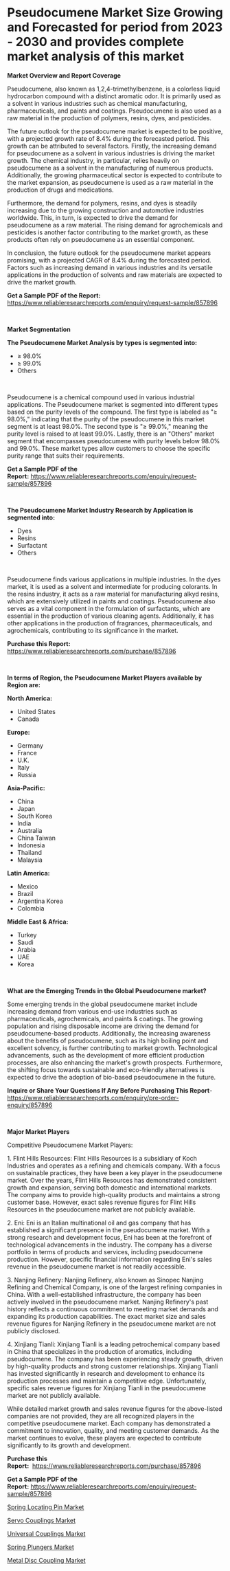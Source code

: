 <p><h1>Pseudocumene Market Size Growing and Forecasted for period from 2023 - 2030 and provides complete market analysis of this market</h1></p><p><strong>Market Overview and Report Coverage</strong></p>
<p><p>Pseudocumene, also known as 1,2,4-trimethylbenzene, is a colorless liquid hydrocarbon compound with a distinct aromatic odor. It is primarily used as a solvent in various industries such as chemical manufacturing, pharmaceuticals, and paints and coatings. Pseudocumene is also used as a raw material in the production of polymers, resins, dyes, and pesticides.</p><p>The future outlook for the pseudocumene market is expected to be positive, with a projected growth rate of 8.4% during the forecasted period. This growth can be attributed to several factors. Firstly, the increasing demand for pseudocumene as a solvent in various industries is driving the market growth. The chemical industry, in particular, relies heavily on pseudocumene as a solvent in the manufacturing of numerous products. Additionally, the growing pharmaceutical sector is expected to contribute to the market expansion, as pseudocumene is used as a raw material in the production of drugs and medications.</p><p>Furthermore, the demand for polymers, resins, and dyes is steadily increasing due to the growing construction and automotive industries worldwide. This, in turn, is expected to drive the demand for pseudocumene as a raw material. The rising demand for agrochemicals and pesticides is another factor contributing to the market growth, as these products often rely on pseudocumene as an essential component.</p><p>In conclusion, the future outlook for the pseudocumene market appears promising, with a projected CAGR of 8.4% during the forecasted period. Factors such as increasing demand in various industries and its versatile applications in the production of solvents and raw materials are expected to drive the market growth.</p></p>
<p><strong>Get a Sample PDF of the Report:</strong> <a href="https://www.reliableresearchreports.com/enquiry/request-sample/857896">https://www.reliableresearchreports.com/enquiry/request-sample/857896</a></p>
<p>&nbsp;</p>
<p><strong>Market Segmentation</strong></p>
<p><strong>The Pseudocumene Market Analysis by types is segmented into:</strong></p>
<p><ul><li>≥ 98.0%</li><li>≥ 99.0%</li><li>Others</li></ul></p>
<p>&nbsp;</p>
<p><p>Pseudocumene is a chemical compound used in various industrial applications. The Pseudocumene market is segmented into different types based on the purity levels of the compound. The first type is labeled as "≥ 98.0%," indicating that the purity of the pseudocumene in this market segment is at least 98.0%. The second type is "≥ 99.0%," meaning the purity level is raised to at least 99.0%. Lastly, there is an "Others" market segment that encompasses pseudocumene with purity levels below 98.0% and 99.0%. These market types allow customers to choose the specific purity range that suits their requirements.</p></p>
<p><strong>Get a Sample PDF of the Report:</strong>&nbsp;<a href="https://www.reliableresearchreports.com/enquiry/request-sample/857896">https://www.reliableresearchreports.com/enquiry/request-sample/857896</a></p>
<p>&nbsp;</p>
<p><strong>The Pseudocumene Market Industry Research by Application is segmented into:</strong></p>
<p><ul><li>Dyes</li><li>Resins</li><li>Surfactant</li><li>Others</li></ul></p>
<p>&nbsp;</p>
<p><p>Pseudocumene finds various applications in multiple industries. In the dyes market, it is used as a solvent and intermediate for producing colorants. In the resins industry, it acts as a raw material for manufacturing alkyd resins, which are extensively utilized in paints and coatings. Pseudocumene also serves as a vital component in the formulation of surfactants, which are essential in the production of various cleaning agents. Additionally, it has other applications in the production of fragrances, pharmaceuticals, and agrochemicals, contributing to its significance in the market.</p></p>
<p><strong>Purchase this Report:</strong>&nbsp; <a href="https://www.reliableresearchreports.com/purchase/857896">https://www.reliableresearchreports.com/purchase/857896</a></p>
<p>&nbsp;</p>
<p><strong>In terms of Region, the Pseudocumene Market Players available by Region are:</strong></p>
<p>
    <p> <strong> North America: </strong>
        <ul>
            <li>United States</li>
            <li>Canada</li>
        </ul>
        </p> 
    <p> <strong> Europe: </strong>
        <ul>
            <li>Germany</li>
            <li>France</li>
            <li>U.K.</li>
            <li>Italy</li>
            <li>Russia</li>
        </ul>
        </p> 
    <p> <strong> Asia-Pacific: </strong>
        <ul>
            <li>China</li>
            <li>Japan</li>
            <li>South Korea</li>
            <li>India</li>
            <li>Australia</li>
            <li>China Taiwan</li>
            <li>Indonesia</li>
            <li>Thailand</li>
            <li>Malaysia</li>
        </ul>
        </p> 
    <p> <strong> Latin America: </strong>
        <ul>
            <li>Mexico</li>
            <li>Brazil</li>
            <li>Argentina Korea</li>
            <li>Colombia</li>
        </ul>
        </p> 
    <p> <strong> Middle East & Africa: </strong>
        <ul>
            <li>Turkey</li>
            <li>Saudi</li>
            <li>Arabia</li>
            <li>UAE</li>
            <li>Korea</li>
        </ul>
    </p>
    </p>
<p>&nbsp;</p>
<p><strong>What are the Emerging Trends in the Global Pseudocumene market?</strong></p>
<p><p>Some emerging trends in the global pseudocumene market include increasing demand from various end-use industries such as pharmaceuticals, agrochemicals, and paints & coatings. The growing population and rising disposable income are driving the demand for pseudocumene-based products. Additionally, the increasing awareness about the benefits of pseudocumene, such as its high boiling point and excellent solvency, is further contributing to market growth. Technological advancements, such as the development of more efficient production processes, are also enhancing the market's growth prospects. Furthermore, the shifting focus towards sustainable and eco-friendly alternatives is expected to drive the adoption of bio-based pseudocumene in the future.</p></p>
<p><strong>Inquire or Share Your Questions If Any Before Purchasing This Report</strong>- <a href="https://www.reliableresearchreports.com/enquiry/pre-order-enquiry/857896">https://www.reliableresearchreports.com/enquiry/pre-order-enquiry/857896</a></p>
<p>&nbsp;</p>
<p><strong>Major Market Players</strong></p>
<p><p>Competitive Pseudocumene Market Players:</p><p>1. Flint Hills Resources: Flint Hills Resources is a subsidiary of Koch Industries and operates as a refining and chemicals company. With a focus on sustainable practices, they have been a key player in the pseudocumene market. Over the years, Flint Hills Resources has demonstrated consistent growth and expansion, serving both domestic and international markets. The company aims to provide high-quality products and maintains a strong customer base. However, exact sales revenue figures for Flint Hills Resources in the pseudocumene market are not publicly available.</p><p>2. Eni: Eni is an Italian multinational oil and gas company that has established a significant presence in the pseudocumene market. With a strong research and development focus, Eni has been at the forefront of technological advancements in the industry. The company has a diverse portfolio in terms of products and services, including pseudocumene production. However, specific financial information regarding Eni's sales revenue in the pseudocumene market is not readily accessible.</p><p>3. Nanjing Refinery: Nanjing Refinery, also known as Sinopec Nanjing Refining and Chemical Company, is one of the largest refining companies in China. With a well-established infrastructure, the company has been actively involved in the pseudocumene market. Nanjing Refinery's past history reflects a continuous commitment to meeting market demands and expanding its production capabilities. The exact market size and sales revenue figures for Nanjing Refinery in the pseudocumene market are not publicly disclosed.</p><p>4. Xinjiang Tianli: Xinjiang Tianli is a leading petrochemical company based in China that specializes in the production of aromatics, including pseudocumene. The company has been experiencing steady growth, driven by high-quality products and strong customer relationships. Xinjiang Tianli has invested significantly in research and development to enhance its production processes and maintain a competitive edge. Unfortunately, specific sales revenue figures for Xinjiang Tianli in the pseudocumene market are not publicly available.</p><p>While detailed market growth and sales revenue figures for the above-listed companies are not provided, they are all recognized players in the competitive pseudocumene market. Each company has demonstrated a commitment to innovation, quality, and meeting customer demands. As the market continues to evolve, these players are expected to contribute significantly to its growth and development.</p></p>
<p><strong>Purchase this Report:</strong>&nbsp;&nbsp;<a href="https://www.reliableresearchreports.com/purchase/857896">https://www.reliableresearchreports.com/purchase/857896</a></p>
<p></p>
<p><strong>Get a Sample PDF of the Report:</strong>&nbsp;<a href="https://www.reliableresearchreports.com/enquiry/request-sample/857896">https://www.reliableresearchreports.com/enquiry/request-sample/857896</a></p>
<p><p><a href="https://medium.com/@mayrussel1912/spring-locating-pin-market-the-key-to-successful-business-strategy-forecast-till-2030-6ba4107c8484">Spring Locating Pin Market</a></p><p><a href="https://medium.com/@mikebauch2013/servo-couplings-market-comprehensive-assessment-by-type-application-and-geography-5be4a3d6aaa8">Servo Couplings Market</a></p><p><a href="https://medium.com/@ikeschumm/universal-couplings-market-competitive-analysis-market-trends-and-forecast-to-2030-6805ded08f00">Universal Couplings Market</a></p><p><a href="https://medium.com/@raygrimes1999/spring-plungers-market-comprehensive-assessment-by-type-application-and-geography-c1d66253b772">Spring Plungers Market</a></p><p><a href="https://medium.com/@mayekuhic/metal-disc-coupling-market-size-market-outlook-and-market-forecast-2023-to-2030-fc87ee82e06a">Metal Disc Coupling Market</a></p></p>